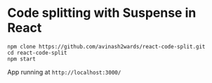 # Code splitting with Suspense in React

```console
npm clone https://github.com/avinash2wards/react-code-split.git
cd react-code-split
npm start
```

App running at `http://localhost:3000/`
